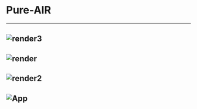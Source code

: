 # Pure-AIR

----
![render3](https://user-images.githubusercontent.com/71924682/194723666-d3bd432c-58c4-48b8-87ae-1d3c2b6b7051.png)
----
![render](https://user-images.githubusercontent.com/71924682/194723669-efe714c1-e738-44b8-8c2d-96f078fcc470.png)
----
![render2](https://user-images.githubusercontent.com/71924682/194723671-7f9373fa-a544-4659-bdfa-23aec5fa5714.png)
----
![App](https://user-images.githubusercontent.com/71924682/194723714-7a76a9bd-dd5f-4bbc-bb87-5f61333f87d8.png)
----
